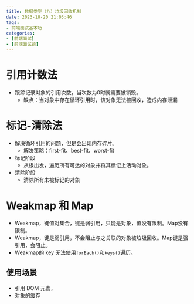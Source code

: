 ```yaml
---
title: 数据类型（九）垃圾回收机制
date: 2023-10-20 21:03:46
tags:
- 前端面试基本功
categories:
- [前端面试]
- [前端面试题]
---
```


# 引用计数法

* 跟踪记录对象的引用次数，当次数为0时就需要被销毁。
  * 缺点：当对象中存在循环引用时，该对象无法被回收，造成内存泄漏

# 标记-清除法

* 解决循环引用的问题，但是会出现内存碎片。
  * 解决策略：first-fit、best-fit、worst-fit
* 标记阶段
  * 从根出发，遍历所有可达的对象并将其标记上活动对象。
* 清除阶段
  * 清除所有未被标记的对象

# Weakmap 和 Map

* Weakmap，键值对集合，键是弱引用，只能是对象，值没有限制。Map没有限制。
* Weakmap，键是弱引用，不会阻止与之关联的对象被垃圾回收。Map键是强引用，会阻止。
* Weakmap的 key 无法使用`forEach()`和`keys()`遍历。

## 使用场景

* 引用 DOM 元素，
* 对象的缓存